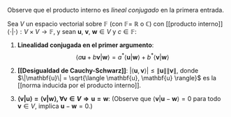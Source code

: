 Observe que el producto interno es _lineal conjugado_ en la primera entrada.

Sea $V$ un espacio vectorial sobre $\mathbb{F}$ (con $\mathbb{F}=$ $\mathbb{R}$ o $\mathbb{C}$) con [[producto interno]] $\langle \cdot | \cdot \rangle : V \times V \rightarrow \mathbb{F}$, y sean $\mathbf{u}$, $\mathbf{v}$, $\mathbf{w} \in V$ y $c \in \mathbb{F}$:

1. **Linealidad conjugada en el primer argumento**:
$$\langle a\mathbf{u} + b\mathbf{v} | \mathbf{w} \rangle = a^*\langle \mathbf{u} | \mathbf{w} \rangle + b^*\langle \mathbf{v} | \mathbf{w} \rangle$$
2. **[[Desigualdad de Cauchy-Schwarz]]**: $|\langle \mathbf{u}, \mathbf{v} \rangle| \leq \|\mathbf{u}\| \|\mathbf{v}\|$, donde $\|\mathbf{u}\| = \sqrt{\langle \mathbf{u}, \mathbf{u} \rangle}$ es la [[norma inducida por el producto interno]].
 
3. **$\langle \mathbf{v} | \mathbf{u} \rangle = \langle \mathbf{v} | \mathbf{w} \rangle, \forall \mathbf{v} \in V \Rightarrow \mathbf{u} = \mathbf{w}$**: 
	(Observe que $\langle \mathbf{v} | \mathbf{u} - \mathbf{w} \rangle = 0$ para todo $\mathbf{v} \in V$, implica $\mathbf{u} - \mathbf{w} = 0$.)